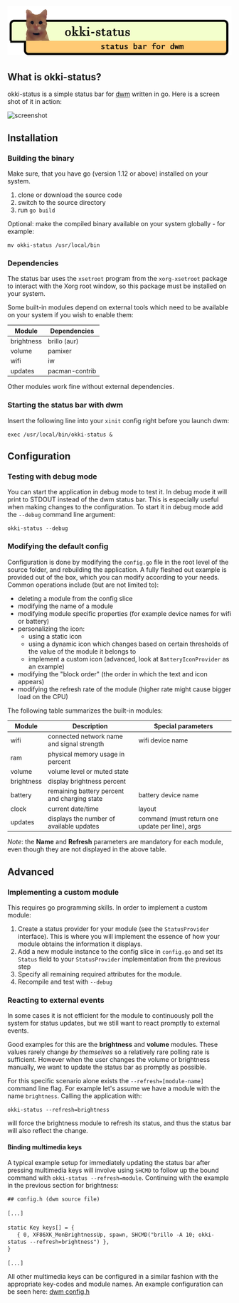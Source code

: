 # ![logo](logo.png "okki-status for dwm")

## What is okki-status?

okki-status is a simple status bar for [dwm](http://dwm.suckless.org/) written in go.
Here is a screen shot of it in action:

![screenshot](screenshot.png "screen shot of dwm desktop with okki-status")

## Installation

### Building the binary

Make sure, that you have go (version 1.12 or above) installed on your system.

1.  clone or download the source code
1.  switch to the source directory
1.  run `go build`

Optional: make the compiled binary available on your system globally - for example:

```
mv okki-status /usr/local/bin
```

### Dependencies

The status bar uses the `xsetroot` program from the `xorg-xsetroot` package to interact with the Xorg root window, so this package must be installed on your system.

Some built-in modules depend on external tools which need to be available on your system if you wish to enable them:

| Module         | Dependencies                               |
| -------------- | ------------------------------------------ |
| brightness     | brillo (aur)                               |
| volume         | pamixer                                    |
| wifi           | iw                                         |
| updates        | pacman-contrib                             |

Other modules work fine without external dependencies.

### Starting the status bar with dwm

Insert the following line into your `xinit` config right before you launch dwm:

```
exec /usr/local/bin/okki-status &
```

## Configuration

### Testing with debug mode

You can start the application in debug mode to test it. In debug mode it will print to STDOUT instead of the dwm status bar. This is especially useful when making changes to the configuration.
To start it in debug mode add the `--debug` command line argument:

```
okki-status --debug
```

### Modifying the default config

Configuration is done by modifying the `config.go` file in the root level of the source folder, and rebuilding the application.
A fully fleshed out example is provided out of the box, which you can modify according to your needs. Common operations include (but are not limited to):

- deleting a module from the config slice
- modifying the name of a module
- modifying module specific properties (for example device names for wifi or battery)
- personalizing the icon:
  - using a static icon
  - using a dynamic icon which changes based on certain thresholds of the value of the module it belongs to
  - implement a custom icon (advanced, look at `BatteryIconProvider` as an example)
- modifying the "block order" (the order in which the text and icon appears)
- modifying the refresh rate of the module (higher rate might cause bigger load on the CPU)

The following table summarizes the built-in modules:

| Module     | Description                                  | Special parameters                              |
| ---------- | -------------------------------------------- | ----------------------------------------------- |
| wifi       | connected network name and signal strength   | wifi device name                                |
| ram        | physical memory usage in percent             |                                                 |
| volume     | volume level or muted state                  |                                                 |
| brightness | display brightness percent                   |                                                 |
| battery    | remaining battery percent and charging state | battery device name                             |
| clock      | current date/time                            | layout                                          |
| updates    | displays the number of available updates     | command (must return one update per line), args |

_Note_: the **Name** and **Refresh** parameters are mandatory for each module, even though they are not displayed in the above table.

## Advanced

### Implementing a custom module

This requires go programming skills. In order to implement a custom module:

1.  Create a status provider for your module (see the `StatusProvider` interface). This is where you will implement the essence of how your module obtains the information it displays.
1.  Add a new module instance to the config slice in `config.go` and set its `Status` field to your `StatusProvider` implementation from the previous step
1.  Specify all remaining required attributes for the module.
1.  Recompile and test with `--debug`

### Reacting to external events

In some cases it is not efficient for the module to continuously poll the system for status updates, but we still want to react promptly to external events.

Good examples for this are the **brightness** and **volume** modules. These values rarely change _by themselves_ so a relatively rare polling rate is sufficient. However when the user changes the volume or brightness manually, we want to update the status bar as promptly as possible.

For this specific scenario alone exists the `--refresh=[module-name]` command line flag. For example let's assume we have a module with the name `brightness`. Calling the application with:

```
okki-status --refresh=brightness
```

will force the brightness module to refresh its status, and thus the status bar will also reflect the change.

#### Binding multimedia keys

A typical example setup for immediately updating the status bar after pressing multimedia keys will involve using `SHCMD` to follow up the bound command with `okki-status --refresh=module`.
Continuing with the example in the previous section for brightness:

```
## config.h (dwm source file)

[...]

static Key keys[] = {
   { 0, XF86XK_MonBrightnessUp, spawn, SHCMD("brillo -A 10; okki-status --refresh=brightness") },
}

[...]
```

All other multimedia keys can be configured in a similar fashion with the appropriate key-codes and module names.
An example configuration can be seen here: [dwm config.h](https://bitbucket.org/dargzero/dotfiles/src/master/dwm/config.h)

